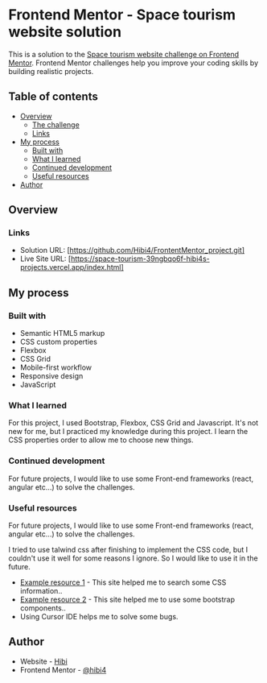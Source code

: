 # Frontend Mentor - Space tourism website solution

This is a solution to the [Space tourism website challenge on Frontend Mentor](https://www.frontendmentor.io/challenges/space-tourism-multipage-website-gRWj1URZ3). Frontend Mentor challenges help you improve your coding skills by building realistic projects. 

## Table of contents

- [Overview](#overview)
  - [The challenge](#the-challenge)
  - [Links](#links)
- [My process](#my-process)
  - [Built with](#built-with)
  - [What I learned](#what-i-learned)
  - [Continued development](#continued-development)
  - [Useful resources](#useful-resources)
- [Author](#author)

## Overview

### Links

- Solution URL: [https://github.com/Hibi4/FrontentMentor_project.git]
- Live Site URL: [https://space-tourism-39ngbqo6f-hibi4s-projects.vercel.app/index.html]

## My process

### Built with  

- Semantic HTML5 markup
- CSS custom properties
- Flexbox
- CSS Grid
- Mobile-first workflow
- Responsive design
- JavaScript

### What I learned

For this project, I used Bootstrap, Flexbox, CSS Grid and Javascript. It's not new for me, but I practiced my knowledge during this project. I learn the CSS properties order to allow me to choose new things.

### Continued development

For future projects, I would like to use some Front-end frameworks (react, angular etc...) to solve the challenges.

### Useful resources

For future projects, I would like to use some Front-end frameworks (react, angular etc...) to solve the challenges.

I tried to use talwind css after finishing to implement the CSS code, but I couldn't use it well for some reasons I ignore. So I would like to use it in the future.

- [Example resource 1](https://www.w3schools.com/howto/tryit.asp?filename=tryhow_js_active_element) - This site helped me to search some CSS information..
- [Example resource 2](https://getbootstrap.com/docs/5.2/utilities/colors/) - This site helped me to use some bootstrap components..
- Using Cursor IDE helps me to solve some bugs. 

## Author

- Website - [Hibi](https://portfolio-ousmane.vercel.app/en/)
- Frontend Mentor - [@hibi4](https://www.frontendmentor.io/profile/Hibi4)